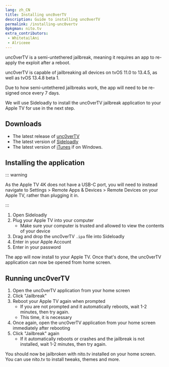 ```yaml
---
lang: zh_CN
title: Installing unc0verTV
description: Guide to installing unc0verTV
permalink: /installing-unc0vertv
0pkgman: nito.tv
extra_contributors:
 - WhitetailAni
 - Alriceee
---
```


unc0verTV is a <router-link to="/types-of-jailbreak/#semi-untethered-jailbreaks">semi-untethered jailbreak</router-link>, meaning it requires an app to re-apply the exploit after a reboot.

unc0verTV is capable of jailbreaking all devices on tvOS 11.0 to 13.4.5, as well as tvOS 13.4.8 beta 1.

Due to how semi-untethered jailbreaks work, the app will need to be <router-link to="/resigning-apps">re-signed</router-link> once every 7 days.

We will use Sideloadly to install the unc0verTV jailbreak application to your Apple TV for use in the next step.

## Downloads

- The latest release of [unc0verTV](https://unc0ver.dev/tvos)
- The latest version of [Sideloadly](https://sideloadly.io/)
- The latest version of [iTunes](https://www.apple.com/itunes/download/win64) if on Windows.

## Installing the application

::: warning

As the Apple TV 4K does not have a USB-C port, you will need to instead navigate to Settings > Remote Apps & Devices > Remote Devices on your Apple TV, rather than plugging it in.

:::

1. Open Sideloadly
1. Plug your Apple TV into your computer
    - Make sure your computer is trusted and allowed to view the contents of your device
1. Drag and drop the unc0verTV `.ipa` file into Sideloadly
1. Enter in your Apple Account
1. Enter in your password

The app will now install to your Apple TV. Once that's done, the unc0verTV application can now be opened from home screen.


## Running unc0verTV

1. Open the unc0verTV application from your home screen
1. Click "Jailbreak"
1. Reboot your Apple TV again when prompted
    - If you are not prompted and it automatically reboots, wait 1-2 minutes, then try again.
    - This time, it is necessary
1. Once again, open the unc0verTV application from your home screen immediately after rebooting
1. Click "Jailbreak" again
    - If it automatically reboots or crashes and the jailbreak is not installed, wait 1-2 minutes, then try again.

You should now be jailbroken with nito.tv installed on your home screen. You can use nito.tv to install <router-link to="/faq/#what-are-tweaks">tweaks</router-link>, themes and more.
